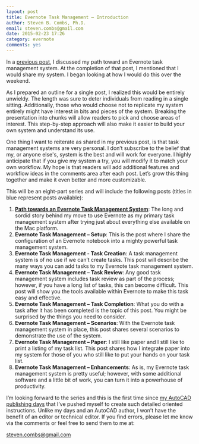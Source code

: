 ```yaml
---
layout: post
title: Evernote Task Management – Introduction
author: Steven B. Combs, Ph.D.
email: steven.combs@gmail.com
date: 2015-02-23 17:26
category: evernote
comments: yes
---
```


In a [previous post](http://www.stevencombs.com/evernote/2015/01/24/my-evernote-task-management-journey.html), I discussed my path toward an Evernote task management system. At the completion of that post, I mentioned that I would share my system. I began looking at how I would do this over the weekend.

As I prepared an outline for a single post, I realized this would be entirely unwieldy. The length was sure to deter individuals from reading in a single sitting. Additionally, those who would choose not to replicate my system entirely might have interest in bits and pieces of the system. Breaking the presentation into chunks will allow readers to pick and choose areas of interest. This step-by-step approach will also make it easier to build your own system and understand its use.

One thing I want to reiterate as shared in my previous post, is that task management systems are very personal. I don’t subscribe to the belief that my, or anyone else's, system is the best and will work for everyone. I highly anticipate that if you give my system a try, you will modify it to match your own workflow. My hope is that readers will add additional features and workflow ideas in the comments area after each post. Let’s grow this thing together and make it even better and more customizable.

This will be an eight-part series and will include the following posts (titles in blue represent posts available):

1. [**Path towards an Evernote Task Management System**](http://www.stevencombs.com/evernote/2015/01/24/my-evernote-task-management-journey.html): The long and sordid story behind my move to use Evernote as my primary task management system after trying just about everything else available on the Mac platform.
2. **Evernote Task Management – Setup**: This is the post where I share the configuration of an Evernote notebook into a mighty powerful task management system.
3. **Evernote Task Management - Task Creation**: A task management system is of no use if we can’t create tasks. This post will describe the many ways you can add tasks to my Evernote task management system.
4. **Evernote Task Management – Task Review**: Any good task management system includes task review as part of the process; however, if you have a long list of tasks, this can become difficult. This post will show you the tools available within Evernote to make this task easy and effective.
5. **Evernote Task Management – Task Completion**: What you do with a task after it has been completed is the topic of this post. You might be surprised by the things you need to consider.
6. **Evernote Task Management – Scenarios**: With the Evernote task management system in place, this post shares several scenarios to demonstrate the use of the system.
7. **Evernote Task Management – Paper**: I still like paper and I still like to print a listing of my task list. This post shares how I integrate paper into my system for those of you who still like to put your hands on your task list.
8. **Evernote Task Management – Enhancements**: As is, my Evernote task management system is pretty useful; however, with some additional software and a little bit of work, you can turn it into a powerhouse of productivity.

I’m looking forward to the series and this is the first time since [my AutoCAD publishing days](http://www.amazon.com/Steven-B.-Combs/e/B001H6NAW6/ref=dp_byline_cont_book_1) that I’ve pushed myself to create such detailed oriented instructions. Unlike my days and an AutoCAD author, I won’t have the benefit of an editor or technical editor. If you find errors, please let me know via the comments or feel free to send them to me at:

[steven.combs@gmail.com](mailto:steven.combs@gmail.com)